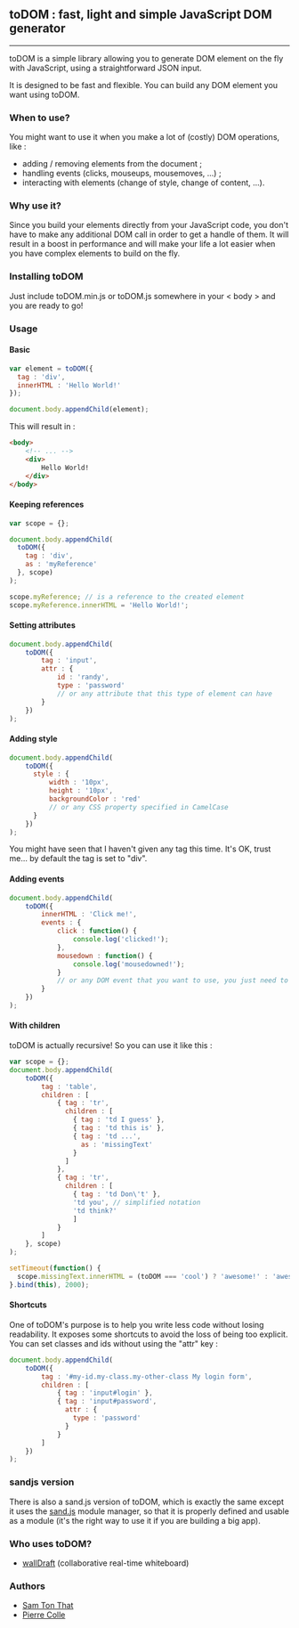 ## toDOM : fast, light and simple JavaScript DOM generator
----------------------------------------------------------
toDOM is a simple library allowing you to generate DOM element on the fly with JavaScript, using a straightforward JSON input.

It is designed to be fast and flexible. You can build any DOM element you want using toDOM.

### When to use?
You might want to use it when you make a lot of (costly) DOM operations, like :
* adding / removing elements from the document ;
* handling events (clicks, mouseups, mousemoves, ...) ;
* interacting with elements (change of style, change of content, ...).

### Why use it?
Since you build your elements directly from your JavaScript code, you don't have to make any additional DOM call in order to get a handle of them. It will result in a boost in performance and will make your life a lot easier when you have complex elements to build on the fly.

### Installing toDOM
Just include toDOM.min.js or toDOM.js somewhere in your < body > and you are ready to go!

### Usage
#### Basic
```javascript
var element = toDOM({
  tag : 'div',
  innerHTML : 'Hello World!'
});

document.body.appendChild(element);
```

This will result in :
```html
<body>
    <!-- ... -->
    <div>
        Hello World!
    </div>
</body>
```

#### Keeping references
``` javascript
var scope = {};

document.body.appendChild(
  toDOM({
    tag : 'div',
    as : 'myReference'
  }, scope)
);

scope.myReference; // is a reference to the created element
scope.myReference.innerHTML = 'Hello World!';
```

#### Setting attributes
```javascript
document.body.appendChild(
    toDOM({
        tag : 'input',
        attr : {
            id : 'randy',
            type : 'password'
            // or any attribute that this type of element can have
        }
    })
);
```

#### Adding style
```javascript
document.body.appendChild(
    toDOM({
      style : {
          width : '10px',
          height : '10px',
          backgroundColor : 'red'
          // or any CSS property specified in CamelCase
      }
    })
);
```
You might have seen that I haven't given any tag this time. It's OK, trust me... by default the tag is set to "div".

#### Adding events
```javascript
document.body.appendChild(
    toDOM({
        innerHTML : 'Click me!',
        events : {
            click : function() {
                console.log('clicked!');
            },
            mousedown : function() {
                console.log('mousedowned!');
            }
            // or any DOM event that you want to use, you just need to remove the "on" prefix
        }
    })
);
```

#### With children
toDOM is actually recursive! So you can use it like this :
```javascript
var scope = {};
document.body.appendChild(
    toDOM({
        tag : 'table',
        children : [
            { tag : 'tr',
              children : [
                { tag : 'td I guess' },
                { tag : 'td this is' },
                { tag : 'td ...',
                  as : 'missingText'
                }
              ]
            },
            { tag : 'tr',
              children : [
                { tag : 'td Don\'t' },
                'td you', // simplified notation
                'td think?'
                ]
            }
        ]
    }, scope)
);

setTimeout(function() {
  scope.missingText.innerHTML = (toDOM === 'cool') ? 'awesome!' : 'awesome!';
}.bind(this), 2000);
```

#### Shortcuts
One of toDOM's purpose is to help you write less code without losing readability. It exposes some shortcuts to avoid the loss of being too explicit. You can set classes and ids without using the "attr" key :

```javascript
document.body.appendChild(
    toDOM({
        tag : '#my-id.my-class.my-other-class My login form',
        children : [
            { tag : 'input#login' },
            { tag : 'input#password',
              attr : {
                type : 'password'
              }
            }
        ]
    })
);
```

### sandjs version
There is also a sand.js version of toDOM, which is exactly the same except it uses the [sand.js](https://github.com/KspR/sandjs) module manager, so that it is properly defined and usable as a module (it's the right way to use it if you are building a big app).

### Who uses toDOM?
* [wallDraft](http://walldraft.com) (collaborative real-time whiteboard)

### Authors 
* [Sam Ton That](https://github.com/KspR)
* [Pierre Colle](https://github.com/piercus)